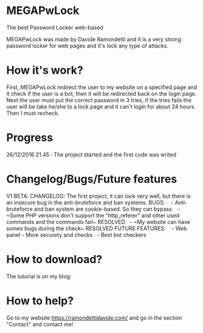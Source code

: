 # MEGAPwLock
The best Password Locker web-based

MEGAPwLock was made by Davide Ramondetti and it is a very strong password locker for web pages and it's lock any type of attacks. 

# How it's work?
First, MEGAPwLock redirect the user to my website on a specified page and it check if the user is a bot, then it will be redirected back on the login page. Next the user must put the correct password in 3 tries, if the tries fails the user will be take he/she to a lock page and it can't login for about 24 hours. Then I must recheck.

# Progress
26/12/2016 21.45 : The project started and the first code was writed

# Changelog/Bugs/Future features
V1 BETA:
  CHANGELOG:
    The first project, it can lock very well, but there is an insecure bug in the anti-bruteforce and ban systems.
  BUGS:
    - Anti-bruteforce and ban system are cookie-based. So they can bypass
    - ~Some PHP versions don't support the "http_referer" and other used commands and the commands fail~ RESOLVED
    - ~My website can have somes bugs during the check~ RESOLVED
  FUTURE FEATURES:
    - Web panel
    - More securety and checks
    - Best bot checkers
    
# How to download?
The tutorial is on my blog:

# How to help?
Go to my website https://ramondettidavide.com/ and go in the section "Contact" and contact me!
